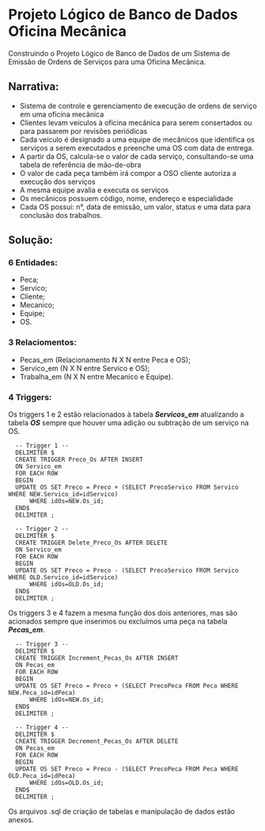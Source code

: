 # Projeto Lógico de Banco de Dados Oficina Mecânica
Construindo o Projeto Lógico de Banco de Dados de um Sistema de Emissão de Ordens de Serviços para uma Oficina Mecânica.

## Narrativa:
- Sistema de controle e gerenciamento de execução de ordens de serviço em uma oficina mecânica
- Clientes levam veículos à oficina mecânica para serem consertados ou para passarem por revisões  periódicas
- Cada veículo é designado a uma equipe de mecânicos que identifica os serviços a serem executados e preenche uma OS com data de entrega.
- A partir da OS, calcula-se o valor de cada serviço, consultando-se uma tabela de referência de mão-de-obra
- O valor de cada peça também irá compor a OSO cliente autoriza a execução dos serviços
- A mesma equipe avalia e executa os serviços
- Os mecânicos possuem código, nome, endereço e especialidade
- Cada OS possui: n°, data de emissão, um valor, status e uma data para conclusão dos trabalhos.

## Solução:
### 6 Entidades:
- Peca;
- Servico;
- Cliente;
- Mecanico;
- Equipe;
- OS.
### 3 Relaciomentos:
- Pecas_em (Relacionamento N X N entre Peca e OS);
- Servico_em (N X N entre Servico e OS);
- Trabalha_em (N X N entre Mecanico e Equipe).
### 4 Triggers:
Os triggers 1 e 2 estão relacionados à tabela _**Servicos_em**_ atualizando a tabela _**OS**_ sempre que houver uma adição ou subtração de um serviço na OS. 

      -- Trigger 1 --
      DELIMITER $
      CREATE TRIGGER Preco_Os AFTER INSERT
      ON Servico_em
      FOR EACH ROW
      BEGIN
      UPDATE OS SET Preco = Preco + (SELECT PrecoServico FROM Servico WHERE NEW.Servico_id=idServico)
	      WHERE idOs=NEW.Os_id;
      END$
      DELIMITER ;

      -- Trigger 2 --
      DELIMITER $
      CREATE TRIGGER Delete_Preco_Os AFTER DELETE
      ON Servico_em
      FOR EACH ROW
      BEGIN
      UPDATE OS SET Preco = Preco - (SELECT PrecoServico FROM Servico WHERE OLD.Servico_id=idServico)
	      WHERE idOs=OLD.Os_id;
      END$
      DELIMITER ;

Os triggers 3 e 4 fazem a mesma função dos dois anteriores, mas são acionados sempre que inserimos ou excluímos uma peça na tabela _**Pecas_em**_.

      
      -- Trigger 3 --
      DELIMITER $
      CREATE TRIGGER Increment_Pecas_Os AFTER INSERT
      ON Pecas_em
      FOR EACH ROW
      BEGIN
      UPDATE OS SET Preco = Preco + (SELECT PrecoPeca FROM Peca WHERE NEW.Peca_id=idPeca)
	      WHERE idOs=NEW.Os_id;
      END$
      DELIMITER ;

      -- Trigger 4 --
      DELIMITER $
      CREATE TRIGGER Decrement_Pecas_Os AFTER DELETE
      ON Pecas_em
      FOR EACH ROW
      BEGIN
      UPDATE OS SET Preco = Preco - (SELECT PrecoPeca FROM Peca WHERE OLD.Peca_id=idPeca)
	      WHERE idOs=OLD.Os_id;
      END$
      DELIMITER ;
 
Os arquivos .sql de criação de tabelas e manipulação de dados estão anexos.

